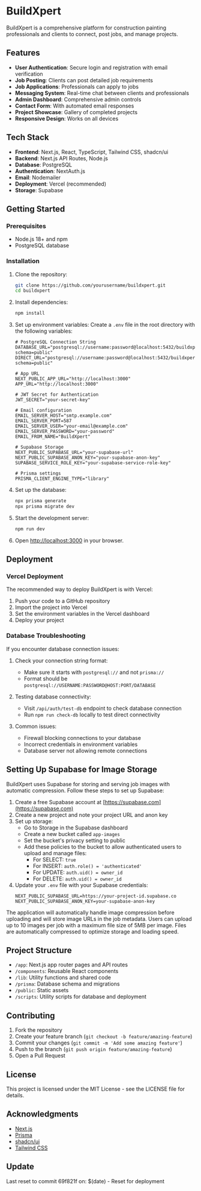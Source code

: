 # BuildXpert

BuildXpert is a comprehensive platform for construction painting professionals and clients to connect, post jobs, and manage projects.

## Features

- **User Authentication**: Secure login and registration with email verification
- **Job Posting**: Clients can post detailed job requirements
- **Job Applications**: Professionals can apply to jobs
- **Messaging System**: Real-time chat between clients and professionals
- **Admin Dashboard**: Comprehensive admin controls
- **Contact Form**: With automated email responses
- **Project Showcase**: Gallery of completed projects
- **Responsive Design**: Works on all devices

## Tech Stack

- **Frontend**: Next.js, React, TypeScript, Tailwind CSS, shadcn/ui
- **Backend**: Next.js API Routes, Node.js
- **Database**: PostgreSQL
- **Authentication**: NextAuth.js
- **Email**: Nodemailer
- **Deployment**: Vercel (recommended)
- **Storage**: Supabase

## Getting Started

### Prerequisites

- Node.js 18+ and npm
- PostgreSQL database

### Installation

1. Clone the repository:

   ```bash
   git clone https://github.com/yourusername/buildxpert.git
   cd buildxpert
   ```

2. Install dependencies:

   ```bash
   npm install
   ```

3. Set up environment variables:
   Create a `.env` file in the root directory with the following variables:

   ```
   # PostgreSQL Connection String
   DATABASE_URL="postgresql://username:password@localhost:5432/buildxpert?schema=public"
   DIRECT_URL="postgresql://username:password@localhost:5432/buildxpert?schema=public"

   # App URL
   NEXT_PUBLIC_APP_URL="http://localhost:3000"
   APP_URL="http://localhost:3000"

   # JWT Secret for Authentication
   JWT_SECRET="your-secret-key"

   # Email configuration
   EMAIL_SERVER_HOST="smtp.example.com"
   EMAIL_SERVER_PORT=587
   EMAIL_SERVER_USER="your-email@example.com"
   EMAIL_SERVER_PASSWORD="your-password"
   EMAIL_FROM_NAME="BuildXpert"

   # Supabase Storage
   NEXT_PUBLIC_SUPABASE_URL="your-supabase-url"
   NEXT_PUBLIC_SUPABASE_ANON_KEY="your-supabase-anon-key"
   SUPABASE_SERVICE_ROLE_KEY="your-supabase-service-role-key"

   # Prisma settings
   PRISMA_CLIENT_ENGINE_TYPE="library"
   ```

4. Set up the database:

   ```bash
   npx prisma generate
   npx prisma migrate dev
   ```

5. Start the development server:

   ```bash
   npm run dev
   ```

6. Open [http://localhost:3000](http://localhost:3000) in your browser.

## Deployment

### Vercel Deployment

The recommended way to deploy BuildXpert is with Vercel:

1. Push your code to a GitHub repository
2. Import the project into Vercel
3. Set the environment variables in the Vercel dashboard
4. Deploy your project

### Database Troubleshooting

If you encounter database connection issues:

1. Check your connection string format:

   - Make sure it starts with `postgresql://` and not `prisma://`
   - Format should be `postgresql://USERNAME:PASSWORD@HOST:PORT/DATABASE`

2. Testing database connectivity:

   - Visit `/api/auth/test-db` endpoint to check database connection
   - Run `npm run check-db` locally to test direct connectivity

3. Common issues:
   - Firewall blocking connections to your database
   - Incorrect credentials in environment variables
   - Database server not allowing remote connections

## Setting Up Supabase for Image Storage

BuildXpert uses Supabase for storing and serving job images with automatic compression. Follow these steps to set up Supabase:

1. Create a free Supabase account at [https://supabase.com](https://supabase.com)
2. Create a new project and note your project URL and anon key
3. Set up storage:
   - Go to Storage in the Supabase dashboard
   - Create a new bucket called `app-images`
   - Set the bucket's privacy setting to public
   - Add these policies to the bucket to allow authenticated users to upload and manage files:
     - For SELECT: `true`
     - For INSERT: `auth.role() = 'authenticated'`
     - For UPDATE: `auth.uid() = owner_id`
     - For DELETE: `auth.uid() = owner_id`
4. Update your `.env` file with your Supabase credentials:
   ```
   NEXT_PUBLIC_SUPABASE_URL=https://your-project-id.supabase.co
   NEXT_PUBLIC_SUPABASE_ANON_KEY=your-supabase-anon-key
   ```

The application will automatically handle image compression before uploading and will store image URLs in the job metadata. Users can upload up to 10 images per job with a maximum file size of 5MB per image. Files are automatically compressed to optimize storage and loading speed.

## Project Structure

- `/app`: Next.js app router pages and API routes
- `/components`: Reusable React components
- `/lib`: Utility functions and shared code
- `/prisma`: Database schema and migrations
- `/public`: Static assets
- `/scripts`: Utility scripts for database and deployment

## Contributing

1. Fork the repository
2. Create your feature branch (`git checkout -b feature/amazing-feature`)
3. Commit your changes (`git commit -m 'Add some amazing feature'`)
4. Push to the branch (`git push origin feature/amazing-feature`)
5. Open a Pull Request

## License

This project is licensed under the MIT License - see the LICENSE file for details.

## Acknowledgments

- [Next.js](https://nextjs.org/)
- [Prisma](https://www.prisma.io/)
- [shadcn/ui](https://ui.shadcn.com/)
- [Tailwind CSS](https://tailwindcss.com/)

## Update

Last reset to commit 69f821f on: $(date) - Reset for deployment
